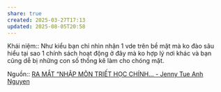 ```yaml
---
share: true
created: 2025-03-27T17:13
updated: 2025-08-05T20:58
---
```

Khái niệm:: 
Như kiểu bạn chỉ nhìn nhận 1 vde trên bề mặt mà ko đào sâu hiểu tại sao 1 chính sách hoạt động ở đây mà ko hợp lý nơi khác và bạn cũng dễ bị những con số thống kê làm cho chóng mặt.

Nguồn:: [RA MẮT “NHẬP MÔN TRIẾT HỌC CHÍNH... - Jenny Tue Anh Nguyen](https://www.facebook.com/nguyentueanh/posts/pfbid0Nc93yKtDsUQrdJ4wzTgui4yyjufXyrHsJGk791YQUB741jgfpJSWiSA3pcKqcH2Fl)